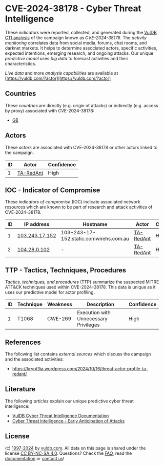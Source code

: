# CVE-2024-38178 - Cyber Threat Intelligence

These _indicators_ were reported, collected, and generated during the [VulDB CTI analysis](https://vuldb.com/?kb.cti) of the campaign known as _CVE-2024-38178_. The _activity monitoring_ correlates data from social media, forums, chat rooms, and darknet markets. It helps to determine associated actors, specific activities, expected intentions, emerging research, and ongoing attacks. Our unique _predictive model_ uses _big data_ to forecast activities and their characteristics.

_Live data_ and more _analysis capabilities_ are available at [https://vuldb.com/?actor](https://vuldb.com/?actor)

## Countries

These _countries_ are directly (e.g. origin of attacks) or indirectly (e.g. access by proxy) associated with CVE-2024-38178:

* [GB](https://vuldb.com/?country.gb)

## Actors

These _actors_ are associated with CVE-2024-38178 or other actors linked to the campaign.

ID | Actor | Confidence
-- | ----- | ----------
1 | [TA-RedAnt](https://vuldb.com/?actor.ta-redant) | High

## IOC - Indicator of Compromise

These _indicators of compromise_ (IOC) indicate associated network resources which are known to be part of research and attack activities of CVE-2024-38178.

ID | IP address | Hostname | Actor | Confidence
-- | ---------- | -------- | ----- | ----------
1 | [103.243.17.152](https://vuldb.com/?ip.103.243.17.152) | 103-243-17-152.static.comwirehs.com.au | [TA-RedAnt](https://vuldb.com/?actor.ta-redant) | High
2 | [104.28.0.102](https://vuldb.com/?ip.104.28.0.102) | - | [TA-RedAnt](https://vuldb.com/?actor.ta-redant) | High

## TTP - Tactics, Techniques, Procedures

_Tactics, techniques, and procedures_ (TTP) summarize the suspected MITRE ATT&CK techniques used within CVE-2024-38178. This data is unique as it uses our predictive model for actor profiling.

ID | Technique | Weakness | Description | Confidence
-- | --------- | -------- | ----------- | ----------
1 | T1068 | CWE-269 | Execution with Unnecessary Privileges | High

## References

The following list contains _external sources_ which discuss the campaign and the associated activities:

* https://krypt3ia.wordpress.com/2024/10/16/threat-actor-profile-ta-redant/

## Literature

The following _articles_ explain our unique predictive cyber threat intelligence:

* [VulDB Cyber Threat Intelligence Documentation](https://vuldb.com/?kb.cti)
* [Cyber Threat Intelligence - Early Anticipation of Attacks](https://www.scip.ch/en/?labs.20201022)

## License

(c) [1997-2024](https://vuldb.com/?kb.changelog) by [vuldb.com](https://vuldb.com/?kb.about). All data on this page is shared under the license [CC BY-NC-SA 4.0](https://creativecommons.org/licenses/by-nc-sa/4.0/). Questions? Check the [FAQ](https://vuldb.com/?kb.faq), read the [documentation](https://vuldb.com/?kb) or [contact us](https://vuldb.com/?contact)!
